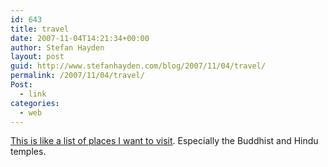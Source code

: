 ```yaml
---
id: 643
title: travel
date: 2007-11-04T14:21:34+00:00
author: Stefan Hayden
layout: post
guid: http://www.stefanhayden.com/blog/2007/11/04/travel/
permalink: /2007/11/04/travel/
Post:
  - link
categories:
  - web
---
```

<a href="http://www.neatorama.com/2007/09/19/10-most-amazing-temples-in-the-world/">This is like a list of  places I want to visit</a>. Especially the Buddhist and Hindu temples.